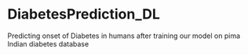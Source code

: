 # DiabetesPrediction_DL
Predicting onset of Diabetes in humans after training our model on pima Indian diabetes database
